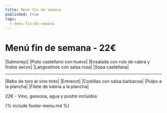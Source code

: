 ```yaml
---
title: Menú fin de semana
published: true
tags:
  - menu-fin-de-semana
---
```


# Menú fin de semana - 22€

|Salmorejo|
|Pisto castellano con huevo|
|Ensalada con rulo de cabra y frutos secos|
|Langostinos con salsa rosa|
|Sopa castellana|

------

|Rabo de toro al vino tinto|
|Entrecot|
|Costillas con salsa barbacoa|
|Pulpo a la plancha|
|Filete de lubina a la plancha|

22€ - Vino, gaseosa, agua y postre incluidos

{% include footer-menu.md %}

